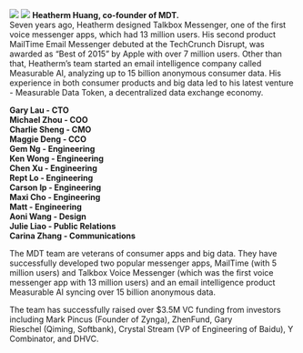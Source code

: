 ![](http://new.mdt.co/wp-content/uploads/2018/07/640-1024x806.jpeg)
      ![](http://new.mdt.co/wp-content/uploads/2018/07/Screen-Shot-2018-07-11-at-5.23.01-PM.png)
**Heatherm Huang, co-founder of MDT.** <br>
Seven years ago, Heatherm designed Talkbox Messenger, one of the first voice messenger apps, which had 13 million users. His second product MailTime Email Messenger debuted at the TechCrunch Disrupt, was awarded as “Best of 2015” by Apple with over 7 million users. Other than that, Heatherm’s team started an email intelligence company called Measurable AI, analyzing up to 15 billion anonymous consumer data. His experience in both consumer products and big data led to his latest venture - Measurable Data Token, a decentralized data exchange economy. 

**Gary Lau - CTO
<br>
Michael Zhou - COO
<br>
Charlie Sheng - CMO
<br>
Maggie Deng - CCO
<br>
Gem Ng - Engineering
<br>
Ken Wong - Engineering
<br>
Chen Xu - Engineering
<br>
Rept Lo - Engineering
<br>
Carson Ip - Engineering
<br>
Maxi Cho - Engineering
<br>
Matt - Engineering
<br>
Aoni Wang - Design
<br>
Julie Liao - Public Relations
<br>
Carina Zhang - Communications 
<br>**

The MDT team are veterans of consumer apps and big data. They have successfully developed two popular messenger apps, MailTime (with 5 million users) and Talkbox Voice Messenger (which was the first voice messenger app with 13 million users) and an email intelligence product Measurable AI syncing over 15 billion anonymous data.

The team has successfully raised over $3.5M VC funding from investors including Mark Pincus (Founder of Zynga), ZhenFund, Gary Rieschel (Qiming, Softbank), Crystal Stream (VP of Engineering of Baidu), Y Combinator, and DHVC. 
